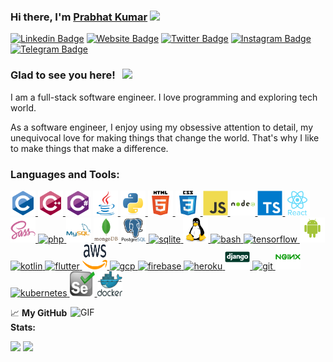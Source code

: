 ### Hi there, I'm <a href="https://gkassym.netlify.app" target="_blank">Prabhat Kumar</a> <img src="https://media.giphy.com/media/hvRJCLFzcasrR4ia7z/giphy.gif" width="25px">

[![Linkedin Badge](https://img.shields.io/badge/-LinkedIn-0e76a8?style=flat-square&logo=Linkedin&logoColor=white)](https://linkedin.com/in/)
[![Website Badge](https://img.shields.io/badge/Website-3b5998?style=flat-square&logo=google-chrome&logoColor=white)](http://prabhatkumar.me/)
[![Twitter Badge](https://img.shields.io/badge/-Twitter-00acee?style=flat-square&logo=Twitter&logoColor=white)](https://)
[![Instagram Badge](https://img.shields.io/badge/-Instagram-e4405f?style=flat-square&logo=Instagram&logoColor=white)](https://)
[![Telegram Badge](https://img.shields.io/badge/-Telegram-0088cc?style=flat-square&logo=Telegram&logoColor=white)](https://)

### Glad to see you here! &nbsp; ![](https://visitor-badge.glitch.me/badge?page_id=sirtPRABHAT/sirtPrabhat)

I am a full-stack software engineer. I love programming and exploring tech world.

As a software engineer, I enjoy using my obsessive attention to detail, my unequivocal love for making things that change the world. That's why I like to make things that make a difference.


   


<h3 align="left">Languages and Tools:</h3> 
<p align="left">

<a href="https://www.cprogramming.com/" target="_blank"> <img src="https://raw.githubusercontent.com/devicons/devicon/master/icons/c/c-original.svg" alt="c" width="40" height="40"/> </a> <a href="https://www.w3schools.com/cpp/" target="_blank"> <img src="https://raw.githubusercontent.com/devicons/devicon/master/icons/cplusplus/cplusplus-original.svg" alt="cplusplus" width="40" height="40"/> </a> <a href="https://www.w3schools.com/cs/" target="_blank"> <img src="https://raw.githubusercontent.com/devicons/devicon/master/icons/csharp/csharp-original.svg" alt="csharp" width="40" height="40"/></a> <a href="https://www.java.com" target="_blank"> <img src="https://raw.githubusercontent.com/devicons/devicon/master/icons/java/java-original.svg" alt="java" width="40" height="40"/> </a>  <a href="https://www.python.org" target="_blank"> <img src="https://raw.githubusercontent.com/devicons/devicon/master/icons/python/python-original.svg" alt="python" width="40" height="40"/> </a> <a href="https://www.w3.org/html/" target="_blank"> <img src="https://raw.githubusercontent.com/devicons/devicon/master/icons/html5/html5-original-wordmark.svg" alt="html5" width="40" height="40"/> </a> <a href="https://www.w3schools.com/css/" target="_blank"> <img src="https://raw.githubusercontent.com/devicons/devicon/master/icons/css3/css3-original-wordmark.svg" alt="css3" width="40" height="40"/> </a> <a href="https://developer.mozilla.org/en-US/docs/Web/JavaScript" target="_blank"> <img src="https://raw.githubusercontent.com/devicons/devicon/master/icons/javascript/javascript-original.svg" alt="javascript" width="40" height="40"/> </a> <a href="https://nodejs.org" target="_blank"> <img src="https://raw.githubusercontent.com/devicons/devicon/master/icons/nodejs/nodejs-original-wordmark.svg" alt="nodejs" width="40" height="40"/> </a> <a href="https://www.typescriptlang.org/" target="_blank"> <img src="https://raw.githubusercontent.com/devicons/devicon/master/icons/typescript/typescript-original.svg" alt="typescript" width="40" height="40"/> </a> <a href="https://reactjs.org/" target="_blank"> <img src="https://raw.githubusercontent.com/devicons/devicon/master/icons/react/react-original-wordmark.svg" alt="react" width="40" height="40"/> </a><a href="https://sass-lang.com" target="_blank"> <img src="https://raw.githubusercontent.com/devicons/devicon/master/icons/sass/sass-original.svg" alt="sass" width="40" height="40"/> </a>  <a href="#" target="_blank"> <img src="https://raw.githubusercontent.com/jmnote/z-icons/master/svg/php.svg" alt="php" width="40" height="40"/> </a> <a href="https://www.mysql.com/" target="_blank"> <img src="https://raw.githubusercontent.com/devicons/devicon/master/icons/mysql/mysql-original-wordmark.svg" alt="mysql" width="40" height="40"/> </a> <a href="https://www.mongodb.com/" target="_blank"> <img src="https://raw.githubusercontent.com/devicons/devicon/master/icons/mongodb/mongodb-original-wordmark.svg" alt="mongodb" width="40" height="40"/> </a> <a href="https://www.postgresql.org" target="_blank"> <img src="https://raw.githubusercontent.com/devicons/devicon/master/icons/postgresql/postgresql-original-wordmark.svg" alt="postgresql" width="40" height="40"/> <a href="https://www.sqlite.org/" target="_blank"> <img src="https://www.vectorlogo.zone/logos/sqlite/sqlite-icon.svg" alt="sqlite" width="40" height="40"/> </a> </a> <a href="https://www.linux.org/" target="_blank"> <img src="https://raw.githubusercontent.com/devicons/devicon/master/icons/linux/linux-original.svg" alt="linux" width="40" height="40"/> </a> <a href="#" target="_blank"> <img src="https://raw.githubusercontent.com/jmnote/z-icons/master/svg/bash.svg" alt="bash" width="40" height="40"/> </a> <a href="https://www.tensorflow.org" target="_blank"> <img src="https://www.vectorlogo.zone/logos/tensorflow/tensorflow-icon.svg" alt="tensorflow" width="40" height="40"/> </a> <a href="https://developer.android.com" target="_blank"> <img src="https://raw.githubusercontent.com/devicons/devicon/master/icons/android/android-original-wordmark.svg" alt="android" width="40" height="40"/> </a> <a href="https://kotlinlang.org" target="_blank"> <img src="https://www.vectorlogo.zone/logos/kotlinlang/kotlinlang-icon.svg" alt="kotlin" width="40" height="40"/> </a><a href="https://flutter.dev" target="_blank"> <img src="https://www.vectorlogo.zone/logos/flutterio/flutterio-icon.svg" alt="flutter" width="40" height="40"/> </a> <a href="#" target="_blank"> <img src="./asset/aws-2.svg" alt="aws" width="40" height="40"/> </a> <a href="https://cloud.google.com" target="_blank"> <img src="https://www.vectorlogo.zone/logos/google_cloud/google_cloud-icon.svg" alt="gcp" width="40" height="40"/> </a> <a href="https://firebase.google.com/" target="_blank"> <img src="https://www.vectorlogo.zone/logos/firebase/firebase-icon.svg" alt="firebase" width="40" height="40"/> </a> <a href="https://heroku.com" target="_blank"> <img src="https://www.vectorlogo.zone/logos/heroku/heroku-icon.svg" alt="heroku" width="40" height="40"/> </a> <a href="https://www.djangoproject.com/" target="_blank"> <img src="https://raw.githubusercontent.com/devicons/devicon/master/icons/django/django-original.svg" alt="django" width="40" height="40"/> </a> <a href="https://git-scm.com/" target="_blank"> <img src="https://www.vectorlogo.zone/logos/git-scm/git-scm-icon.svg" alt="git" width="40" height="40"/> </a> <a href="https://www.nginx.com" target="_blank"> <img src="https://raw.githubusercontent.com/devicons/devicon/master/icons/nginx/nginx-original.svg" alt="nginx" width="40" height="40"/> </a> <a href="#" target="_blank"> <img src="https://raw.githubusercontent.com/jmnote/z-icons/master/svg/kubernetes.svg" alt="kubernetes" width="40" height="40"/> </a> <a href="#" target="_blank"> <img src="./asset/selenium-logo.svg" alt="selenium" width="40" height="40"/> </a><a href="#" target="_blank"> <img src="./asset/docker.svg" alt="docker" width="40" height="40"/> </a> 
    
   
   
   </p>







<img align="right" alt="GIF" src="https://github.com/Gapur/Gapur/blob/master/coding.gif?raw=true" width="408" height="318" />

<!-- 
<img align="right" alt="GIF" src="./asset/code.gif" width="408" height="318" />
 -->

📈 **My GitHub Stats:**

<p>
   <img height="150em" src="https://github-readme-stats.vercel.app/api?username=sirtPRABHAT&show_icons=true&hide_border=true&count_private=true&include_all_commits=true" />
  <img height="150em" src="https://github-readme-stats.vercel.app/api/top-langs/?username=sirtPRABHAT&show_icons=true&hide_border=true&layout=compact&langs_count=10&count_private=true"/> 
  
  
<!-- [![Anurag's GitHub stats](https://github-readme-stats.vercel.app/api?username=sirtPRABHAT&count_private=true&show_icons=true&theme=radical)](https://github.com/anuraghazra/github-readme-stats) -->

<!-- [![Top Langs](https://github-readme-stats.vercel.app/api/top-langs/?username=sirtPRABHAT&count_private=true&layout=compact)](https://github.com/anuraghazra/github-readme-stats)
 -->
  
</p>

  



